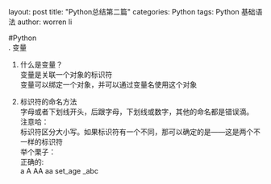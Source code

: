 layout: post
title: "Python总结第二篇"
categories: Python
tags: Python 基础语法
author: worren li &emsp;



#Python  
. 变量  
1. 什么是变量？  
   变量是关联一个对象的标识符  
   变量可以绑定一个对象，并可以通过变量名使用这个对象  
   
2. 标识符的命名方法  
   字母或者下划线开头，后跟字母，下划线或数字，其他的命名都是错误滴。  
   注意哈：  
      标识符区分大小写。如果标识符有一个不同，那可以确定的是——这是两个不一样的标识符  
   举个栗子：  
      正确的:  
         a  A   AA  aa  set_age  _abc
   


